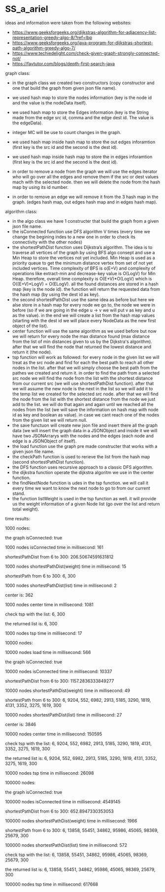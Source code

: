 # SS_a_ariel

ideas and information were taken from the following websites:
* https://www.geeksforgeeks.org/dijkstras-algorithm-for-adjacency-list-representation-greedy-algo-8/?ref=lbp
* https://www.geeksforgeeks.org/java-program-for-dijkstras-shortest-path-algorithm-greedy-algo-7/
* https://www.techiedelight.com/check-given-graph-strongly-connected-not/
* https://favtutor.com/blogs/depth-first-search-java


graph class:
* in the graph class we created two constructors (copy constructor and one that build the graph from given json file name).
* we used hash map to store the nodes information (key is the node id and the value is the nodeData itself).
* we used hash map to store the Edges information (key is the String made from the edge src id, comma and the edge dest id. The value is the edgeData).
* integer MC will be use to count changes in the graph.
* we used hash map inside hash map to store the out edges inforamtion (first key is the src id and the second is the dest id).
* we used hash map inside hash map to store the in edges inforamtion (first key is the src id and the second is the dest id).

* in order to remove a node from the graph we will use the edges iterator who will go over all the edges and remove them if the src or dest values mach with the selected node.
then we will delete the node from the hash map by using its id number.

* in order to remove an edge we will remove it from the 3 hash map in the graph. (edges hash map, out edges hash map and in edges hash map).


algorithm class:
* in the algo class we have 1 constructer that build the graph from a given json file name.
* the isConnected function use DFS algorithm V times (every time we change the begining indes to a new one in order to check its connectivity with the other nodes)
* the shortestPathDist function uses Dijkstra’s algorithm. The idea is to traverse all vertices of the graph by using BFS algo consept and use a Min Heap to store the vertices not yet included. Min Heap is used as a priority queue to get the minimum distance vertex from set of not yet included vertices. Time complexity of BFS is o(E+V) and complexity of operations like extract-min and decrease-key value is O(LogV) for Min Heap. therefore, overall time complexity is O(E+V)*O(LogV) which is O((E+V)*LogV) = O(ELogV). all the found distances are stored in a hash map (key is the node id). the function will return the requested data from the hash map (by using the dest id as key).
* the second shortestPathDist use the same idea as before but here we alse store in a hash map for every node we go to, the node we were in before (so if we are going in the edge u -> v we will put v as key and u as the value). in the end we will create a list from the hash map values (starting with the dest id we will place every NodeData as the new first object of the list).
* center function will use the same algorithm as we used before but now we will return for every node the max distance found (max distance from the list of min distances given to us by the Dijkstra's algorithm). after that we will find the node that returned the lowest distance and return it (the node).
* tsp function will work as followed: for every node in the given list we will treat as the src node and find for each the best path to reach all other nodes in the list. after that we will simply choose the best path from the pathes we created and return it.
in order to find the path from a selected src node we will find the node from the list with the shortest distance from our current src (we will use shortestPathDist function).
after that we will assume the new node is the next in the list so we will add it to the temp list we created for the selected src node. after that we will find the node from the list with the shortest distance from the node we just add to the list. we will do that again and again until we reached all the nodes from the list (we will save the information on hash map with node id as key and boolean as value). 
in case we cant reach one of the nodes from the given list we will return null.
* the save functuon will create new json file and insert there all the graph data (we will insert the graph data in a JSONObject and inside it we will have two JSONArrarys with the nodes and the edges (each node and edge is a JSONObject of itself).
* the load function use the graph pre made constructer that works with a given json file name.
* the checkPath function is used to rerieve the list from the hash map (second shortestPathDist function).
* the DFS function uses recursive approach to a classic DFS algorithm.
* the dijkstra function operate the dijkstra algoritm we use in the center function.
* the findNextNode function is udes in the tsp function. we will call it every time we want to know the next node to go to from our current stand.
* the function listWeight is used in the tsp function as well. it will provide us the weight information of a given Node list (go over the list and return total weight).



time results:

1000 nodes:

the graph isConnected: true

1000 nodes isConnected time in millisecond: 161

shortestPathDist from 6 to 300: 206.50674591631812

1000 nodes shortestPathDist(weight) time in millisecond: 15

shortestPath from 6 to 300: 6, 300

1000 nodes shortestPathDist(list) time in millisecond: 2

center is: 362

1000 nodes center time in millisecond: 1081

check tsp with the list: 6, 300

the returned list is: 6, 300

1000 nodes tsp time in millisecond: 17



10000 nodes:

10000 nodes load time in millisecond: 566

the graph isConnected: true

10000 nodes isConnected time in millisecond: 10337

shortestPathDist from 6 to 300: 1157.2836333849277

10000 nodes shortestPathDist(weight) time in millisecond: 49

shortestPath from 6 to 300: 6, 9204, 552, 6982, 2913, 5185, 3290, 1819, 4131, 3352, 3275, 1619, 300

10000 nodes shortestPathDist(list) time in millisecond: 27

center is: 3846

10000 nodes center time in millisecond: 150595

check tsp with the list: 6, 9204, 552, 6982, 2913, 5185, 3290, 1819, 4131, 3352, 3275, 1619, 300

the returned list is: 6, 9204, 552, 6982, 2913, 5185, 3290, 1819, 4131, 3352, 3275, 1619, 300

10000 nodes tsp time in millisecond: 26098


100000 nodes:

the graph isConnected: true

100000 nodes isConnected time in millisecond: 4549145

shortestPathDist from 6 to 300: 652.8947330353053

100000 nodes shortestPathDist(weight) time in millisecond: 1966

shortestPath from 6 to 300: 6, 13858, 55451, 34862, 95986, 45065, 98369, 25679, 300

100000 nodes shortestPathDist(list) time in millisecond: 572

check tsp with the list: 6, 13858, 55451, 34862, 95986, 45065, 98369, 25679, 300

the returned list is: 6, 13858, 55451, 34862, 95986, 45065, 98369, 25679, 300

100000 nodes tsp time in millisecond: 617668


